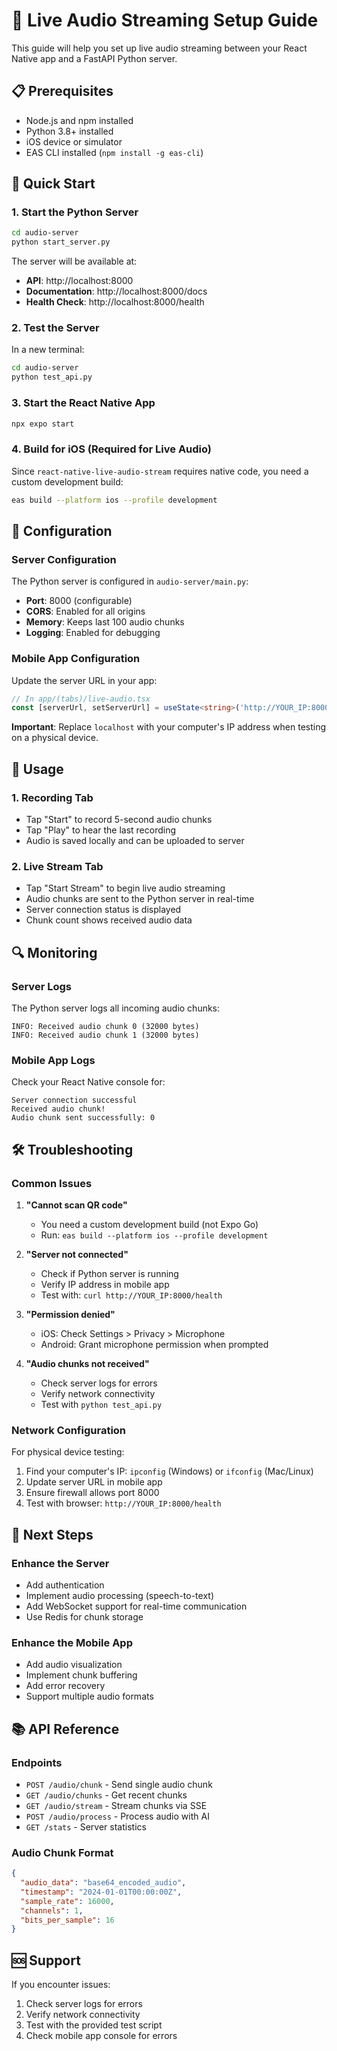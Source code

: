 # 🎤 Live Audio Streaming Setup Guide

This guide will help you set up live audio streaming between your React Native app and a FastAPI Python server.

## 📋 Prerequisites

- Node.js and npm installed
- Python 3.8+ installed
- iOS device or simulator
- EAS CLI installed (`npm install -g eas-cli`)

## 🚀 Quick Start

### 1. Start the Python Server

```bash
cd audio-server
python start_server.py
```

The server will be available at:
- **API**: http://localhost:8000
- **Documentation**: http://localhost:8000/docs
- **Health Check**: http://localhost:8000/health

### 2. Test the Server

In a new terminal:
```bash
cd audio-server
python test_api.py
```

### 3. Start the React Native App

```bash
npx expo start
```

### 4. Build for iOS (Required for Live Audio)

Since `react-native-live-audio-stream` requires native code, you need a custom development build:

```bash
eas build --platform ios --profile development
```

## 🔧 Configuration

### Server Configuration

The Python server is configured in `audio-server/main.py`:
- **Port**: 8000 (configurable)
- **CORS**: Enabled for all origins
- **Memory**: Keeps last 100 audio chunks
- **Logging**: Enabled for debugging

### Mobile App Configuration

Update the server URL in your app:
```typescript
// In app/(tabs)/live-audio.tsx
const [serverUrl, setServerUrl] = useState<string>('http://YOUR_IP:8000');
```

**Important**: Replace `localhost` with your computer's IP address when testing on a physical device.

## 📱 Usage

### 1. Recording Tab
- Tap "Start" to record 5-second audio chunks
- Tap "Play" to hear the last recording
- Audio is saved locally and can be uploaded to server

### 2. Live Stream Tab
- Tap "Start Stream" to begin live audio streaming
- Audio chunks are sent to the Python server in real-time
- Server connection status is displayed
- Chunk count shows received audio data

## 🔍 Monitoring

### Server Logs
The Python server logs all incoming audio chunks:
```
INFO: Received audio chunk 0 (32000 bytes)
INFO: Received audio chunk 1 (32000 bytes)
```

### Mobile App Logs
Check your React Native console for:
```
Server connection successful
Received audio chunk!
Audio chunk sent successfully: 0
```

## 🛠️ Troubleshooting

### Common Issues

1. **"Cannot scan QR code"**
   - You need a custom development build (not Expo Go)
   - Run: `eas build --platform ios --profile development`

2. **"Server not connected"**
   - Check if Python server is running
   - Verify IP address in mobile app
   - Test with: `curl http://YOUR_IP:8000/health`

3. **"Permission denied"**
   - iOS: Check Settings > Privacy > Microphone
   - Android: Grant microphone permission when prompted

4. **"Audio chunks not received"**
   - Check server logs for errors
   - Verify network connectivity
   - Test with `python test_api.py`

### Network Configuration

For physical device testing:
1. Find your computer's IP: `ipconfig` (Windows) or `ifconfig` (Mac/Linux)
2. Update server URL in mobile app
3. Ensure firewall allows port 8000
4. Test with browser: `http://YOUR_IP:8000/health`

## 🎯 Next Steps

### Enhance the Server
- Add authentication
- Implement audio processing (speech-to-text)
- Add WebSocket support for real-time communication
- Use Redis for chunk storage

### Enhance the Mobile App
- Add audio visualization
- Implement chunk buffering
- Add error recovery
- Support multiple audio formats

## 📚 API Reference

### Endpoints

- `POST /audio/chunk` - Send single audio chunk
- `GET /audio/chunks` - Get recent chunks
- `GET /audio/stream` - Stream chunks via SSE
- `POST /audio/process` - Process audio with AI
- `GET /stats` - Server statistics

### Audio Chunk Format

```json
{
  "audio_data": "base64_encoded_audio",
  "timestamp": "2024-01-01T00:00:00Z",
  "sample_rate": 16000,
  "channels": 1,
  "bits_per_sample": 16
}
```

## 🆘 Support

If you encounter issues:
1. Check server logs for errors
2. Verify network connectivity
3. Test with the provided test script
4. Check mobile app console for errors

